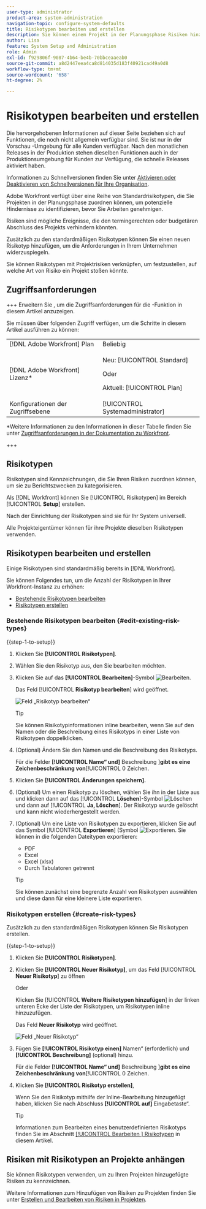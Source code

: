 ```yaml
---
user-type: administrator
product-area: system-administration
navigation-topic: configure-system-defaults
title: Risikotypen bearbeiten und erstellen
description: Sie können einem Projekt in der Planungsphase Risiken hinzufügen, um potenzielle Hindernisse vor der Genehmigung von Arbeiten zu identifizieren. Risiken sind mögliche Ereignisse, die den termingerechten oder budgetären Abschluss des Projekts verhindern könnten.
author: Lisa
feature: System Setup and Administration
role: Admin
exl-id: f929806f-9087-4b64-be4b-70bbceaaeab0
source-git-commit: a8d2447eea4ca8d814035d183f40921cad49a0d8
workflow-type: tm+mt
source-wordcount: '658'
ht-degree: 2%

---
```


# Risikotypen bearbeiten und erstellen

<!--Audited: 03/2025-->

<!--DON'T DELETE, DRAFT OR HIDE THIS ARTICLE. IT IS LINKED TO THE PRODUCT, THROUGH THE CONTEXT SENSITIVE HELP LINKS.-->

<span class="preview">Die hervorgehobenen Informationen auf dieser Seite beziehen sich auf Funktionen, die noch nicht allgemein verfügbar sind. Sie ist nur in der Vorschau -Umgebung für alle Kunden verfügbar. Nach den monatlichen Releases in der Produktion stehen dieselben Funktionen auch in der Produktionsumgebung für Kunden zur Verfügung, die schnelle Releases aktiviert haben. </span>

<span class="preview">Informationen zu Schnellversionen finden Sie unter [Aktivieren oder Deaktivieren von Schnellversionen für Ihre Organisation](/help/quicksilver/administration-and-setup/set-up-workfront/configure-system-defaults/enable-fast-release-process.md). </span>

Adobe Workfront verfügt über eine Reihe von Standardrisikotypen, die Sie Projekten in der Planungsphase zuordnen können, um potenzielle Hindernisse zu identifizieren, bevor Sie Arbeiten genehmigen.

Risiken sind mögliche Ereignisse, die den termingerechten oder budgetären Abschluss des Projekts verhindern könnten.

Zusätzlich zu den standardmäßigen Risikotypen können Sie einen neuen Risikotyp hinzufügen, um die Anforderungen in Ihrem Unternehmen widerzuspiegeln.

Sie können Risikotypen mit Projektrisiken verknüpfen, um festzustellen, auf welche Art von Risiko ein Projekt stoßen könnte.

## Zugriffsanforderungen

+++ Erweitern Sie , um die Zugriffsanforderungen für die -Funktion in diesem Artikel anzuzeigen.

Sie müssen über folgenden Zugriff verfügen, um die Schritte in diesem Artikel ausführen zu können:

<table style="table-layout:auto"> 
 <col> 
 <col> 
 <tbody> 
  <tr> 
   <td role="rowheader">[!DNL Adobe Workfront] Plan</td> 
   <td>Beliebig</td> 
  </tr> 
  <tr> 
   <td role="rowheader">[!DNL Adobe Workfront] Lizenz*</td> 
   <td><p>Neu: [!UICONTROL Standard]</p>
   Oder
   <p>Aktuell: [!UICONTROL Plan]</p>
   </td> 
  </tr> 
  <tr> 
   <td role="rowheader">Konfigurationen der Zugriffsebene</td> 
   <td>[!UICONTROL Systemadministrator]</td>
  </tr> 
 </tbody> 
</table>

*Weitere Informationen zu den Informationen in dieser Tabelle finden Sie unter [Zugriffsanforderungen in der Dokumentation zu Workfront](/help/quicksilver/administration-and-setup/add-users/access-levels-and-object-permissions/access-level-requirements-in-documentation.md).

+++

## Risikotypen

Risikotypen sind Kennzeichnungen, die Sie Ihren Risiken zuordnen können, um sie zu Berichtszwecken zu kategorisieren.

Als [!DNL Workfront] können Sie [!UICONTROL Risikotypen] im Bereich [!UICONTROL **Setup**] erstellen.

Nach der Einrichtung der Risikotypen sind sie für Ihr System universell.

Alle Projekteigentümer können für ihre Projekte dieselben Risikotypen verwenden.

## Risikotypen bearbeiten und erstellen

Einige Risikotypen sind standardmäßig bereits in [!DNL Workfront].


Sie können Folgendes tun, um die Anzahl der Risikotypen in Ihrer Workfront-Instanz zu erhöhen:

* [Bestehende Risikotypen bearbeiten](#edit-existing-risk-types)
* [Risikotypen erstellen](#create-risk-types)

### Bestehende Risikotypen bearbeiten {#edit-existing-risk-types}

{{step-1-to-setup}}

1. Klicken Sie **[!UICONTROL Risikotypen]**.
1. Wählen Sie den Risikotyp aus, den Sie bearbeiten möchten.
1. Klicken Sie auf das **[!UICONTROL Bearbeiten]**-Symbol ![Bearbeiten](assets/edit-icon.png).

   <span class="preview">Das Feld [!UICONTROL **Risikotyp bearbeiten**] wird geöffnet.</span>

   ![Feld „Risikotyp bearbeiten“](assets/edit-risk-type-box.png)

   >[!TIP]
   >
   >   Sie können Risikotypinformationen inline bearbeiten, wenn Sie auf den Namen oder die Beschreibung eines Risikotyps in einer Liste von Risikotypen doppelklicken.

1. (Optional) Ändern Sie den Namen und die Beschreibung des Risikotyps.

   Für die Felder **[!UICONTROL Name“ und]** Beschreibung ]**gibt es eine Zeichenbeschränkung von**[!UICONTROL  0 Zeichen.

1. Klicken Sie **[!UICONTROL Änderungen speichern].**

1. (Optional) Um einen Risikotyp zu löschen, wählen Sie ihn in der Liste aus und klicken dann auf das [!UICONTROL **Löschen**]-Symbol ![Löschen](assets/delete.png) und dann auf [!UICONTROL **Ja, Löschen**]. Der Risikotyp wurde gelöscht und kann nicht wiederhergestellt werden.

1. (Optional) Um eine Liste von Risikotypen zu exportieren, klicken Sie auf das Symbol [!UICONTROL **Exportieren**] (Symbol ![Exportieren](assets/export-icon.png). Sie können in die folgenden Dateitypen exportieren:

   * PDF
   * Excel
   * Excel (xlsx)
   * Durch Tabulatoren getrennt

   >[!TIP]
   >
   >   Sie können zunächst eine begrenzte Anzahl von Risikotypen auswählen und diese dann für eine kleinere Liste exportieren.


### Risikotypen erstellen {#create-risk-types}

Zusätzlich zu den standardmäßigen Risikotypen können Sie Risikotypen erstellen.

{{step-1-to-setup}}

1. Klicken Sie **[!UICONTROL Risikotypen]**.

1. Klicken Sie **[!UICONTROL Neuer Risikotyp]**, um das Feld [!UICONTROL **Neuer Risikotyp**] zu öffnen

   Oder

   Klicken Sie [!UICONTROL **Weitere Risikotypen hinzufügen**] in der linken unteren Ecke der Liste der Risikotypen, um Risikotypen inline hinzuzufügen.

   <span class="preview">Das Feld **Neuer Risikotyp** wird geöffnet. <span>

   ![Feld „Neuer Risikotyp“](assets/new-risk-type-box.png)


1. Fügen Sie **[!UICONTROL Risikotyp einen]** Namen“ (erforderlich) und **[!UICONTROL Beschreibung]** (optional) hinzu.

   Für die Felder **[!UICONTROL Name“ und]** Beschreibung ]**gibt es eine Zeichenbeschränkung von**[!UICONTROL  0 Zeichen.

1. Klicken Sie **[!UICONTROL Risikotyp erstellen]**,

   Wenn Sie den Risikotyp mithilfe der Inline-Bearbeitung hinzugefügt haben, klicken Sie nach Abschluss **[!UICONTROL auf]** Eingabetaste“.

   >[!TIP]
   >
   >Informationen zum Bearbeiten eines benutzerdefinierten Risikotyps finden Sie im Abschnitt [[!UICONTROL Bearbeiten ] Risikotypen](#edit-existing-risk-types) in diesem Artikel.

## Risiken mit Risikotypen an Projekte anhängen

Sie können Risikotypen verwenden, um zu Ihren Projekten hinzugefügte Risiken zu kennzeichnen.

Weitere Informationen zum Hinzufügen von Risiken zu Projekten finden Sie unter [Erstellen und Bearbeiten von Risiken in Projekten](../../../manage-work/projects/define-a-business-case/create-edit-risks-on-projects.md).
